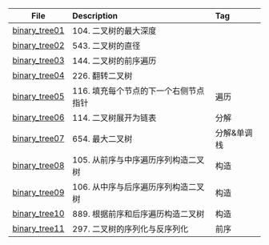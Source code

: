 | File | Description | Tag |
| :----:| :---- | :---- |
| [binary_tree01](./binary_tree01.py) | 104. 二叉树的最大深度 |  |
| [binary_tree02](./binary_tree02.py) | 543. 二叉树的直径 |  |
| [binary_tree03](./binary_tree03.py) | 144. 二叉树的前序遍历 |  |
| [binary_tree04](./binary_tree04.py) | 226. 翻转二叉树 |  |
| [binary_tree05](./binary_tree05.py) | 116. 填充每个节点的下一个右侧节点指针 | 遍历 |
| [binary_tree06](./binary_tree06.py) | 114. 二叉树展开为链表 | 分解 |
| [binary_tree07](./binary_tree07.py) | 654. 最大二叉树 | 分解&单调栈 |
| [binary_tree08](./binary_tree08.py) | 105. 从前序与中序遍历序列构造二叉树 | 构造 |
| [binary_tree09](./binary_tree09.py) | 106. 从中序与后序遍历序列构造二叉树 | 构造 |
| [binary_tree10](./binary_tree10.py) | 889. 根据前序和后序遍历构造二叉树 | 构造 |
| [binary_tree11](./binary_tree11.py) | 297. 二叉树的序列化与反序列化 | 前序 |





















